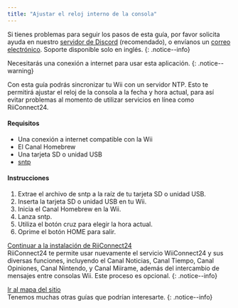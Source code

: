 ```yaml
---
title: "Ajustar el reloj interno de la consola"
---
```


Si tienes problemas para seguir los pasos de esta guía, por favor solicita ayuda en nuestro [servidor de Discord](https://discord.gg/rc24) (recomendado), o envíanos un [correo electrónico](mailto:support@riiconnect24.net). Soporte disponible solo en inglés.
{: .notice--info}

Necesitarás una conexión a internet para usar esta aplicación.
{: .notice--warning}

Con esta guía podrás sincronizar tu Wii con un servidor NTP. Esto te permitirá ajustar el reloj de la consola a la fecha y hora actual, para así evitar problemas al momento de utilizar servicios en línea como RiiConnect24.

#### Requisitos
* Una conexión a internet compatible con la Wii
* El Canal Homebrew
* Una tarjeta SD o unidad USB
* [sntp](https://hbb1.oscwii.org/hbb/sntp/sntp.zip)

#### Instrucciones

1. Extrae el archivo de sntp a la raíz de tu tarjeta SD o unidad USB.
2. Inserta la tarjeta SD o unidad USB en tu Wii.
3. Inicia el Canal Homebrew en la Wii.
4. Lanza sntp.
5. Utiliza el botón cruz para elegir la hora actual.
6. Oprime el botón HOME para salir.

[Continuar a la instalación de RiiConnect24](riiconnect24)<br> RiiConnect24 te permite usar nuevamente el servicio WiiConnect24 y sus diversas funciones, incluyendo el Canal Noticias, Canal Tiempo, Canal Opiniones, Canal Nintendo, y Canal Miirame, además del intercambio de mensajes entre consolas Wii. Este proceso es opcional.
{: .notice--info}

[Ir al mapa del sitio](site-navigation)<br> Tenemos muchas otras guías que podrían interesarte.
{: .notice--info}
